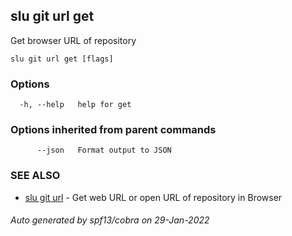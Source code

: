 ## slu git url get

Get browser URL of repository

```
slu git url get [flags]
```

### Options

```
  -h, --help   help for get
```

### Options inherited from parent commands

```
      --json   Format output to JSON
```

### SEE ALSO

* [slu git url](slu_git_url.md)	 - Get web URL or open URL of repository in Browser

###### Auto generated by spf13/cobra on 29-Jan-2022

